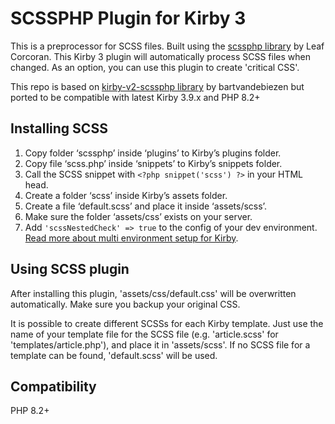 # SCSSPHP Plugin for Kirby 3

This is a preprocessor for SCSS files. Built using the [scssphp library](https://github.com/scssphp/scssphp) by Leaf Corcoran. This Kirby 3 plugin will automatically process SCSS files when changed. As an option, you can use this plugin to create 'critical CSS'.

This repo is based on [kirby-v2-scssphp library](https://github.com/bartvandebiezen/kirby-v2-scssphp) by bartvandebiezen but ported to be compatible with latest Kirby 3.9.x and PHP 8.2+

## Installing SCSS

1. Copy folder ‘scssphp’ inside ‘plugins’ to Kirby’s plugins folder.
2. Copy file ‘scss.php’ inside ‘snippets’ to Kirby’s snippets folder.
3. Call the SCSS snippet with `<?php snippet('scss') ?>` in your HTML head.
4. Create a folder ‘scss’ inside Kirby’s assets folder.
5. Create a file ‘default.scss’ and place it inside ‘assets/scss’.
6. Make sure the folder ‘assets/css’ exists on your server.
7. Add `'scssNestedCheck' => true` to the config of your dev environment. [Read more about multi environment setup for Kirby](https://getkirby.com/docs/guide/configuration#multi-environment-setup).

## Using SCSS plugin

After installing this plugin, 'assets/css/default.css' will be overwritten automatically. Make sure you backup your original CSS.

It is possible to create different SCSSs for each Kirby template. Just use the name of your template file for the SCSS file (e.g. 'article.scss' for 'templates/article.php'), and place it in 'assets/scss'. If no SCSS file for a template can be found, 'default.scss' will be used.


## Compatibility

PHP 8.2+
